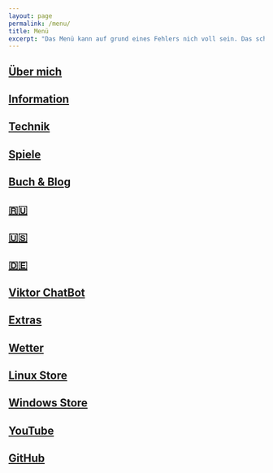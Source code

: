```yaml
---
layout: page
permalink: /menu/
title: Menü
excerpt: "Das Menü kann auf grund eines Fehlers nich voll sein. Das schon"
---
```


## [Über mich](/about/)
## [Information](/info/)
## [Technik](/tech/)
## [Spiele](/games/)
## [Buch & Blog](/buch/)
## [🇷🇺](https://viktor--chiarcos-github-io.translate.goog/?_x_tr_sl=auto&_x_tr_tl=ru&_x_tr_hl=de&_x_tr_pto=wapp)
## [🇺🇸](https://viktor--chiarcos-github-io.translate.goog/?_x_tr_sl=auto&_x_tr_tl=en&_x_tr_hl=de&_x_tr_pto=wapp)
## [🇩🇪](https://viktor--chiarcos-github-io.translate.goog/?_x_tr_sl=auto&_x_tr_tl=de&_x_tr_hl=de&_x_tr_pto=wapp)
## [Viktor ChatBot](https://colab.research.google.com/drive/1iEXHz0RyameR91slG6ztZO0hKNCi9_UF?usp=sharing)
## [Extras](/html/)
## [Wetter](/wetter.de/)
## [Linux Store](https://github.com/viktor-chiarcos/Programms)
## [Windows Store](https://github.com/viktor-chiarcos/Windows-Programms)
## [YouTube](/youtube/)
## [GitHub](https://github.com/viktor-chiarcos/)
    
